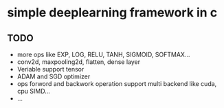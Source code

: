 # simple deeplearning framework in c

## TODO
* more ops like EXP, LOG, RELU, TANH, SIGMOID, SOFTMAX...
* conv2d, maxpooling2d, flatten, dense layer
* Veriable support tensor
* ADAM and SGD optimizer
* ops forword and backwork operation support multi backend like cuda, cpu SIMD...
* ...
